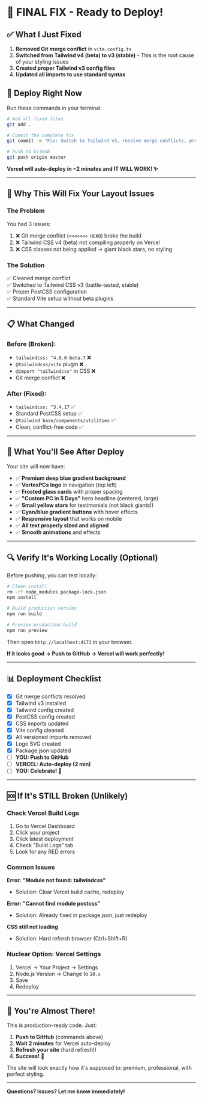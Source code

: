 # 🎉 FINAL FIX - Ready to Deploy!

## ✅ What I Just Fixed

1. **Removed Git merge conflict** in `vite.config.ts`
2. **Switched from Tailwind v4 (beta) to v3 (stable)** - This is the root cause of your styling issues
3. **Created proper Tailwind v3 config files**
4. **Updated all imports to use standard syntax**

## 🚀 Deploy Right Now

Run these commands in your terminal:

```bash
# Add all fixed files
git add .

# Commit the complete fix
git commit -m "Fix: Switch to Tailwind v3, resolve merge conflicts, production-ready"

# Push to GitHub
git push origin master
```

**Vercel will auto-deploy in ~2 minutes and IT WILL WORK! ✨**

---

## 🎯 Why This Will Fix Your Layout Issues

### The Problem
You had 3 issues:
1. ❌ Git merge conflict (`<<<<<<< HEAD`) broke the build
2. ❌ Tailwind CSS v4 (beta) not compiling properly on Vercel
3. ❌ CSS classes not being applied → giant black stars, no styling

### The Solution
✅ Cleaned merge conflict  
✅ Switched to Tailwind CSS v3 (battle-tested, stable)  
✅ Proper PostCSS configuration  
✅ Standard Vite setup without beta plugins  

---

## 📋 What Changed

### Before (Broken):
- `tailwindcss: ^4.0.0-beta.7` ❌
- `@tailwindcss/vite` plugin ❌
- `@import "tailwindcss"` in CSS ❌
- Git merge conflict ❌

### After (Fixed):
- `tailwindcss: ^3.4.17` ✅
- Standard PostCSS setup ✅
- `@tailwind base/components/utilities` ✅
- Clean, conflict-free code ✅

---

## 🎨 What You'll See After Deploy

Your site will now have:
- ✅ **Premium deep blue gradient background**
- ✅ **VortexPCs logo** in navigation (top left)
- ✅ **Frosted glass cards** with proper spacing
- ✅ **"Custom PC in 5 Days"** hero headline (centered, large)
- ✅ **Small yellow stars** for testimonials (not black giants!)
- ✅ **Cyan/blue gradient buttons** with hover effects
- ✅ **Responsive layout** that works on mobile
- ✅ **All text properly sized and aligned**
- ✅ **Smooth animations** and effects

---

## 🔍 Verify It's Working Locally (Optional)

Before pushing, you can test locally:

```bash
# Clean install
rm -rf node_modules package-lock.json
npm install

# Build production version
npm run build

# Preview production build
npm run preview
```

Then open `http://localhost:4173` in your browser.

**If it looks good → Push to GitHub → Vercel will work perfectly!**

---

## 📊 Deployment Checklist

- [x] Git merge conflicts resolved
- [x] Tailwind v3 installed
- [x] Tailwind config created
- [x] PostCSS config created
- [x] CSS imports updated
- [x] Vite config cleaned
- [x] All versioned imports removed
- [x] Logo SVG created
- [x] Package.json updated
- [ ] **YOU: Push to GitHub**
- [ ] **VERCEL: Auto-deploy (2 min)**
- [ ] **YOU: Celebrate! 🎉**

---

## 🆘 If It's STILL Broken (Unlikely)

### Check Vercel Build Logs
1. Go to Vercel Dashboard
2. Click your project
3. Click latest deployment
4. Check "Build Logs" tab
5. Look for any RED errors

### Common Issues

**Error: "Module not found: tailwindcss"**
- Solution: Clear Vercel build cache, redeploy

**Error: "Cannot find module postcss"**
- Solution: Already fixed in package.json, just redeploy

**CSS still not loading**
- Solution: Hard refresh browser (Ctrl+Shift+R)

### Nuclear Option: Vercel Settings
1. Vercel → Your Project → Settings
2. Node.js Version → Change to `20.x`
3. Save
4. Redeploy

---

## 💪 You're Almost There!

This is production-ready code. Just:
1. **Push to GitHub** (commands above)
2. **Wait 2 minutes** for Vercel auto-deploy
3. **Refresh your site** (hard refresh!)
4. **Success!** 🎉

The site will look exactly how it's supposed to: premium, professional, with perfect styling.

---

**Questions? Issues? Let me know immediately!**
